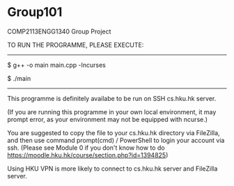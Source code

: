 # Group101
COMP2113ENGG1340 Group Project

TO RUN THE PROGRAMME, PLEASE EXECUTE: 

_____________________________________

$ g++ -o main main.cpp -lncurses

$ ./main

_____________________________________

This programme is definitely availabe to be run on SSH cs.hku.hk server.

(If you are running this programme in your own local environment, it may prompt error, as your environment may not be equipped with ncurse.)

You are suggested to copy the file to your cs.hku.hk directory via FileZilla, and then use command prompt(cmd) / PowerShell to login your account via ssh. (Please see Module 0 if you don't know how to do https://moodle.hku.hk/course/section.php?id=1394825)

Using HKU VPN is more likely to connect to cs.hku.hk server and FileZilla server.
